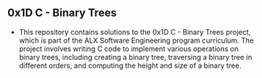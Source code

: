 ## 0x1D C - Binary Trees
+ This repository contains solutions to the 0x1D C - Binary Trees project, which is part of the ALX Software Engineering program curriculum. The project involves writing C code to implement various operations on binary trees, including creating a binary tree, traversing a binary tree in different orders, and computing the height and size of a binary tree.
